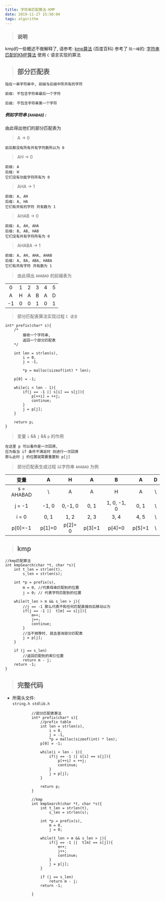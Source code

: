 ```yaml
---
title: 字符串匹配算法-KMP
date: 2019-11-27 15:50:04
tags: algorithm
---
```

> ### 说明

  kmp的一些概述不做解释了, 请参考:  [kmp算法](https://baike.baidu.com/item/kmp%E7%AE%97%E6%B3%95/10951804?fr=aladdin) (百度百科)
  参考了 `阮一峰`的: [字符串匹配的KMP算法](http://www.ruanyifeng.com/blog/2013/05/Knuth%E2%80%93Morris%E2%80%93Pratt_algorithm.html)
  使用 `C` 语言实现的算法
  

> ## 部分匹配表

    指在一串字符串中, 前缀与后缀中所共有的字符

    前缀: 不包含字符串最后一个字符

    后缀: 不包含字符串第一个字符

##### 例如字符串 (`AHABAD`) :  

由此得出他们的部分匹配表为

> A -> 0  

    前后都没有所有共有字符数所以为 0
            

> AH -> 0

    前缀: A
    后缀: H
    它们没有功能字符所有为 0

> AHA -> 1

    前缀: A, AH
    后缀: A, HA
    它们有共有的字符 共有数为 1

> AHAB -> 0

    前缀: A, AH, AHA
    后缀: B, AB, HAB
    它们没有共有字符所有为 0

> AHABA -> 1

    前缀: A, AH, AHA, AHAB
    后缀: A, BA, ABA, HABA
    它们有共有字符 共有数为 1  
            
> 由此得出 `AHABAD` 的前缀表为
    
| | | | | | | 
|  :----:  | :----:  | :----: | :----: | :----: | :----: |
|0|1|2|3|4|5|
|A|H|A|B|A|D|
|-1|0|0|1|0|1|
        
  > 部分匹配表算法实现过程 `C 语言`

```
int* prefix(char* s){
    /*
        接收一个字符串,
        返回一个部分匹配表  
    */

    int len = strlen(s),
        i = 0,
        j = -1, 

        *p = malloc(sizeof(int) * len);

    p[0] = -1;

    while(i < len - 1){
        if(j == -1 || s[i] == s[j]){
            p[++i] = ++j;
            continue;
        }
        j = p[j];
    }

    return p;
}
```
            
>  变量 `i` && `j` && `p` 的作用
            
    在这里 p 可以看作是一次回溯,
    应为每当 if 条件不满足时 则进行一次回溯 
    那么此时 j 的位置就需要重置到 p[j]


> 部分匹配表生成过程 以字符串 `AHABAD` 为例

|变量                |A            |H              |A               |B           |A           |D
|:----:              |:----:       | :----:       |  :----:          | :----:     | :----:     | :----:  
|s = AHABAD          |\            |A             |A                |H           |A           |\
|j = -1              |-1, 0        |0,-1, 0       |0, 1             |1, 0, -1, 0 |0, 1        | \
|i = 0               |0, 1         |1, 2          |2, 3             |3, 4        |4, 5        | \
|p[0]=-1        |p[1]=0  |p[2]= 0  |p[3]=1       |p[4]=0  |p[5]=1 | \


> ## kmp
```
//kmp匹配算法
int kmpSearch(char *t, char *s){
    int t_len = strlen(t), 
        s_len = strlen(s);

    int *p = prefix(s), 
        m = 0, //代表母串匹配到的位置
        j = 0; // 代表字符匹配到的位置

    while(t_len > m && s_len > j){
        //j == -1 那么代表不和任何匹配直接向后移动以为
        if(j == -1 ||  t[m] == s[j]){
            m++;
            j++;
            continue;
        }
        //当不相等时, 就去查询部分匹配表
        j = p[j];
    }

    if (j == s_len)
        //返回匹配到的索引位置
        return m - j;
    return -1;
}
```

> ## 完整代码

* 所需头文件:  
`string.h stdlib.h`

``` 代码
            //部分匹配表算法
            int* prefix(char* s){
                //prefix table
                int len = strlen(s),
                    i = 0,
                    j = -1, 
                    *p = malloc(sizeof(int) * len);
                p[0] = -1;

                while(i < len - 1){
                    if(j == -1 || s[i] == s[j]){
                        p[++i] = ++j;
                        continue;
                    }
                    j = p[j];	
                }

                return p;
            }

            //kmp
            int kmpSearch(char *t, char *s){
                int t_len = strlen(t), 
                    s_len = strlen(s);

                int *p = prefix(s), 
                    m = 0,
                    j = 0;

                while(t_len > m && s_len > j){
                    if(j == -1 ||  t[m] == s[j]){
                        m++;
                        j++;
                        continue;
                    }
                    j = p[j];
                }

                if (j == s_len)
                    return m - j;
                return -1;

            }
```
